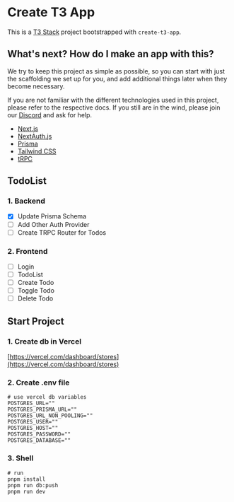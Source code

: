# Create T3 App

This is a [T3 Stack](https://create.t3.gg/) project bootstrapped with `create-t3-app`.

## What's next? How do I make an app with this?

We try to keep this project as simple as possible, so you can start with just the scaffolding we set up for you, and add additional things later when they become necessary.

If you are not familiar with the different technologies used in this project, please refer to the respective docs. If you still are in the wind, please join our [Discord](https://t3.gg/discord) and ask for help.

- [Next.js](https://nextjs.org)
- [NextAuth.js](https://next-auth.js.org)
- [Prisma](https://prisma.io)
- [Tailwind CSS](https://tailwindcss.com)
- [tRPC](https://trpc.io)

## TodoList

### 1. Backend
- [x] Update Prisma Schema
- [ ] Add Other Auth Provider
- [ ] Create TRPC Router for Todos

### 2. Frontend
- [ ] Login
- [ ] TodoList
- [ ] Create Todo
- [ ] Toggle Todo
- [ ] Delete Todo

## Start Project

### 1. Create db in Vercel

[https://vercel.com/dashboard/stores](https://vercel.com/dashboard/stores)

### 2. Create .env file
```dotenv
# use vercel db variables
POSTGRES_URL=""
POSTGRES_PRISMA_URL=""
POSTGRES_URL_NON_POOLING=""
POSTGRES_USER=""
POSTGRES_HOST=""
POSTGRES_PASSWORD=""
POSTGRES_DATABASE=""
```

### 3. Shell

```shell
# run
pnpm install
pnpm run db:push
pnpm run dev
```
